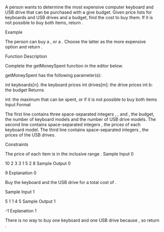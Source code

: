 A person wants to determine the most expensive computer keyboard and USB drive that can be purchased with a give budget. Given price lists for keyboards and USB drives and a budget, find the cost to buy them. If it is not possible to buy both items, return .

Example

The person can buy a , or a . Choose the latter as the more expensive option and return .

Function Description

Complete the getMoneySpent function in the editor below.

getMoneySpent has the following parameter(s):

int keyboards[n]: the keyboard prices
int drives[m]: the drive prices
int b: the budget
Returns

int: the maximum that can be spent, or if it is not possible to buy both items
Input Format

The first line contains three space-separated integers , , and , the budget, the number of keyboard models and the number of USB drive models.
The second line contains space-separated integers , the prices of each keyboard model.
The third line contains space-separated integers , the prices of the USB drives.

Constraints

The price of each item is in the inclusive range .
Sample Input 0

10 2 3
3 1
5 2 8
Sample Output 0

9
Explanation 0

Buy the keyboard and the USB drive for a total cost of .

Sample Input 1

5 1 1
4
5
Sample Output 1

-1
Explanation 1

There is no way to buy one keyboard and one USB drive because , so return .
